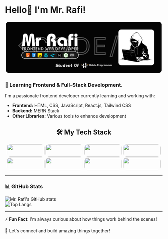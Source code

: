 <h1> Hello👋 I'm Mr. Rafi!</h1>

<img src="https://github.com/mrrafi71/mrrafi71/blob/main/MrRafi-GitHub-profileImages.png">







<h3>🚀 Learning Frontend & Full-Stack Development.</h3>
<p>
  I'm a passionate frontend developer currently learning and working with:
</p>
<ul>
  <li><b>Frontend:</b> HTML, CSS, JavaScript, React.js, Tailwind CSS</li>
  <li><b>Backend:</b> MERN Stack</li>
  <li><b>Other Libraries:</b> Various tools to enhance development</li>
</ul>

  <h2 align="center">🛠️ My Tech Stack</h2>
  
<p align="center">
  <img src="https://img.shields.io/badge/-HTML5-E34F26?style=flat&logo=html5&logoColor=white" width="120" height="40" style="border-radius: 10px;"/>
  <img src="https://img.shields.io/badge/-CSS3-1572B6?style=flat&logo=css3&logoColor=white" width="120" height="40" style="border-radius: 10px;"/>
  <img src="https://img.shields.io/badge/-JavaScript-F7DF1E?style=flat&logo=javascript&logoColor=black" width="120" height="40" style="border-radius: 10px;"/>
  <img src="https://img.shields.io/badge/-React-61DAFB?style=flat&logo=react&logoColor=black" width="120" height="40" style="border-radius: 10px;"/> <br>
  <img src="https://img.shields.io/badge/-Next.js-000000?style=flat&logo=next.js&logoColor=white" width="120" height="40" style="border-radius: 10px;"/>
  <img src="https://img.shields.io/badge/-TailwindCSS-38B2AC?style=flat&logo=tailwind-css&logoColor=white" width="120" height="40" style="border-radius: 10px;"/>
  <img src="https://img.shields.io/badge/-Node.js-339933?style=flat&logo=node.js&logoColor=white" width="120" height="40" style="border-radius: 10px;"/>
  <img src="https://img.shields.io/badge/-Express.js-000000?style=flat&logo=express&logoColor=white" width="120" height="40" style="border-radius: 10px;"/>
</p>



 
---

### 📊 GitHub Stats  

![Mr. Rafi's GitHub stats](https://github-readme-stats.vercel.app/api?username=mrrafi71&show_icons=true&theme=radical)  
![Top Langs](https://github-readme-stats.vercel.app/api/top-langs/?username=mrrafi71&layout=compact&theme=radical)  


---

⚡ **Fun Fact**: I'm always curious about how things work behind the scenes!  

🚀 Let's connect and build amazing things together!  
